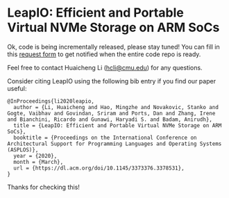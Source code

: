 
# LeapIO: Efficient and Portable Virtual NVMe Storage on ARM SoCs

Ok, code is being incrementally released, please stay tuned! You can fill in this [request form](https://docs.google.com/forms/d/e/1FAIpQLSeg-NpQ8hBlZGTgKVt72vOTo6HHYi9DX1_3DmioP2zTbe3cqw/viewform?vc=0&c=0&w=1&flr=0) to get notified when the entire code repo is ready. 

Feel free to contact Huaicheng Li (hcli@cmu.edu) for any questions.

Consider citing LeapIO using the following bib entry if you find our paper useful:

```
@InProceedings{li2020leapio,
  author = {Li, Huaicheng and Hao, Mingzhe and Novakovic, Stanko and Gogte, Vaibhav and Govindan, Sriram and Ports, Dan and Zhang, Irene and Bianchini, Ricardo and Gunawi, Haryadi S. and Badam, Anirudh},
  title = {LeapIO: Efficient and Portable Virtual NVMe Storage on ARM SoCs},
  booktitle = {Proceedings on the International Conference on Architectural Support for Programming Languages and Operating Systems (ASPLOS)},
  year = {2020},
  month = {March},
  url = {https://dl.acm.org/doi/10.1145/3373376.3378531},
}
```

Thanks for checking this!

